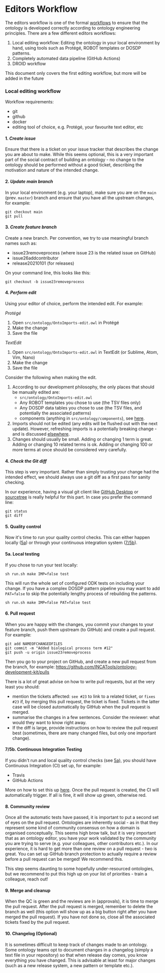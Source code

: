 # Editors Workflow

The editors workflow is one of the formal [workflows](index.md) to ensure that the ontology is developed correctly according to ontology engineering principles. There are a few different editors workflows:

1. Local editing workflow: Editing the ontology in your local environment by hand, using tools such as Protégé, ROBOT templates or DOSDP patterns.
2. Completely automated data pipeline (GitHub Actions)
3. DROID workflow

This document only covers the first editing workflow, but more will be added in the future

### Local editing workflow

Workflow requirements:

- git
- github
- docker
- editing tool of choice, e.g. Protégé, your favourite text editor, etc

#### 1. _Create issue_
Ensure that there is a ticket on your issue tracker that describes the change you are about to make. While this seems optional, this is a very important part of the social contract of building an ontology - no change to the ontology should be performed without a good ticket, describing the motivation and nature of the intended change.

#### 2. _Update main branch_ 
In your local environment (e.g. your laptop), make sure you are on the `main` (prev. `master`) branch and ensure that you have all the upstream changes, for example:

```
git checkout main
git pull
```

#### 3. _Create feature branch_
Create a new branch. Per convention, we try to use meaningful branch names such as:
- issue23removeprocess (where issue 23 is the related issue on GitHub)
- issue26addcontributor
- release20210101 (for releases)

On your command line, this looks like this:

```
git checkout -b issue23removeprocess
```

#### 4. _Perform edit_
Using your editor of choice, perform the intended edit. For example:

_Protégé_

1. Open `src/ontology/OntoImports-edit.owl` in Protégé
2. Make the change
3. Save the file

_TextEdit_

1. Open `src/ontology/OntoImports-edit.owl` in TextEdit (or Sublime, Atom, Vim, Nano)
2. Make the change
3. Save the file

Consider the following when making the edit.

1. According to our development philosophy, the only places that should be manually edited are:
    - `src/ontology/OntoImports-edit.owl`
    - Any ROBOT templates you chose to use (the TSV files only)
    - Any DOSDP data tables you chose to use (the TSV files, and potentially the associated patterns)
    - components (anything in `src/ontology/components`), see [here](RepositoryFileStructure.md).
2. Imports should not be edited (any edits will be flushed out with the next update). However, refreshing imports is a potentially breaking change - and is discussed [elsewhere](UpdateImports.md).
3. Changes should usually be small. Adding or changing 1 term is great. Adding or changing 10 related terms is ok. Adding or changing 100 or more terms at once should be considered very carefully.

#### 4. _Check the Git diff_
This step is very important. Rather than simply trusting your change had the intended effect, we should always use a git diff as a first pass for sanity checking.

In our experience, having a visual git client like [GitHub Desktop](https://desktop.github.com/) or [sourcetree](https://www.sourcetreeapp.com/) is really helpful for this part. In case you prefer the command line:

```
git status
git diff
```
#### 5. Quality control
Now it's time to run your quality control checks. This can either happen locally ([5a](#5a-local-testing)) or through your continuous integration system ([7/5b](#75b-continuous-integration-testing)).

#### 5a. Local testing
If you chose to run your test locally:

```
sh run.sh make IMP=false test
```
This will run the whole set of configured ODK tests on including your change. If you have a complex DOSDP pattern pipeline you may want to add `PAT=false` to skip the potentially lengthy process of rebuilding the patterns.

```
sh run.sh make IMP=false PAT=false test
```

#### 6. Pull request

When you are happy with the changes, you commit your changes to your feature branch, push them upstream (to GitHub) and create a pull request. For example:

```
git add NAMEOFCHANGEDFILES
git commit -m "Added biological process term #12"
git push -u origin issue23removeprocess
```

Then you go to your project on GitHub, and create a new pull request from the branch, for example: https://github.com/INCATools/ontology-development-kit/pulls

There is a lot of great advise on how to write pull requests, but at the very least you should:
- mention the tickets affected: `see #23` to link to a related ticket, or `fixes #23` if, by merging this pull request, the ticket is fixed. Tickets in the latter case will be closed automatically by GitHub when the pull request is merged.
- summarise the changes in a few sentences. Consider the reviewer: what would they want to know right away.
- If the diff is large, provide instructions on how to review the pull request best (sometimes, there are many changed files, but only one important change).

#### 7/5b. Continuous Integration Testing
If you didn't run and local quality control checks (see [5a](#5a-local-testing)), you should have Continuous Integration (CI) set up, for example:
- Travis
- GitHub Actions

More on how to set this up [here](ContinuousIntegration.md). Once the pull request is created, the CI will automatically trigger. If all is fine, it will show up green, otherwise red.

#### 8. Community review
Once all the automatic tests have passed, it is important to put a second set of eyes on the pull request. Ontologies are inherently social - as in that they represent some kind of community consensus on how a domain is organised conceptually. This seems high brow talk, but it is very important that as an ontology editor, you have your work validated by the community you are trying to serve (e.g. your colleagues, other contributors etc.). In our experience, it is hard to get more than one review on a pull request - two is great. You can set up GitHub branch protection to actually require a review before a pull request can be merged! We recommend this.

This step seems daunting to some hopefully under-resourced ontologies, but we recommend to put this high up on your list of priorities - train a colleague, reach out!

#### 9. Merge and cleanup
When the QC is green and the reviews are in (approvals), it is time to merge the pull request. After the pull request is merged, remember to delete the branch as well (this option will show up as a big button right after you have merged the pull request). If you have not done so, close all the associated tickets fixed by the pull request.

#### 10. Changelog (Optional)
It is sometimes difficult to keep track of changes made to an ontology. Some ontology teams opt to document changes in a changelog (simply a text file in your repository) so that when release day comes, you know everything you have changed. This is advisable at least for major changes (such as a new release system, a new pattern or template etc.).
